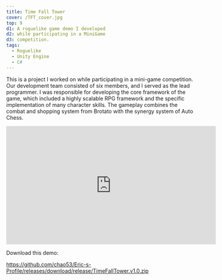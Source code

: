 ```yaml
---
title: Time Fall Tower        
cover: /TFT_cover.jpg
top: 9
d1: A roguelike game demo I developed 
d2: while participating in a MiniGame
d3: competition.
tags: 
  - Roguelike
  - Unity Engine
  - C#
---
```


This is a project I worked on while participating in a mini-game competition. Our development team consisted of six members, and I served as the lead programmer. I was responsible for developing the core framework of the game, which included a highly scalable RPG framework and the specific implementation of many character skills. The gameplay combines the combat and shopping system from Brotato with the synergy system of Auto Chess.



<iframe width="560" height="315" src="https://www.youtube.com/embed/DlvRSxrtf0Y?si=GUG7_o__ZCP7Mt_d" title="YouTube video player" frameborder="0" allow="accelerometer; autoplay; clipboard-write; encrypted-media; gyroscope; picture-in-picture; web-share" referrerpolicy="strict-origin-when-cross-origin" allowfullscreen></iframe>



Download this demo:

https://github.com/chao53/Eric-s-Profile/releases/download/release/TimeFallTower.v1.0.zip


